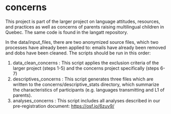 # concerns
This project is part of the larger project on language attitudes, resources, and practices as well as concerns of parents raising multilingual children in Quebec. The same code is found in the langatt repository.

In the data/input_files, there are two anonymized source files, which two processes have already been applied to: emails have already been removed and dobs have been cleaned. The scripts should be run in this order: 

1. data_clean_concerns : This script applies the exclusion criteria of the larger project (steps 1-5) and the concerns project specifically (steps 6-7)
2. descriptives_concerns : This script generates three files which are written to the concerns/descriptive_stats directory, which summarize the characteristics of participants (e.g. languages transmitting and L1 of parents). 
3. analyses_concerns : This script includes all analyses described in our pre-registration document: https://osf.io/6zuv9/ 

